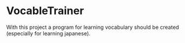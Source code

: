 # VocableTrainer
With this project a program for learning vocabulary should be created (especially for learning japanese).
